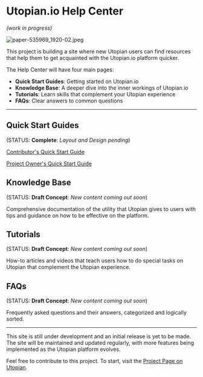 # Utopian.io Help Center

*(work in progress)*


![paper-535969_1920-02.jpeg](https://steemitimages.com/DQmYYGtbVkHgVC4H9h9Te5Y4yyMszK6WUFGy4vnfkfxC9Vr/paper-535969_1920-02.jpeg)

This project is building a site where new Utopian users can find resources that help them to get acquainted with the Utopian.io platform quicker.


The Help Center will have four main pages:

- **Quick Start Guides**: Getting started on Utopian.io
- **Knowledge Base**: A deeper dive into the inner workings of Utopian.io
- **Tutorials**: Learn skills that complement your Utopian experience
- **FAQs**: Clear answers to common questions

---

## Quick Start Guides

(STATUS: **Complete**: *Layout and Design pending*)


[Contributor's Quick Start Guide](https://imwatsi.github.io/utopian.io-help_center/quickstart_contributors.html)

[Project Owner's Quick Start Guide](https://imwatsi.github.io/utopian.io-help_center/quickstart_project-owners.html)


## Knowledge Base

(STATUS: **Draft Concept**: *New content coming out soon*)

Comprehensive documentation of the utility that Utopian gives to users with tips and guidance on how to be effective on the platform.


## Tutorials

(STATUS: **Draft Concept**: *New content coming out soon*)

How-to articles and videos that teach users how to do special tasks on Utopian that complement the Utopian experience.


## FAQs


(STATUS: **Draft Concept**: *New content coming out soon*)

Frequently asked questions and their answers, categorized and logically sorted.

---

This site is still under development and an initial release is yet to be made. The site will be maintained and updated regularly, with more features being implemented as the Utopian platform evolves.

Feel free to contribute to this project. To start, visit the [Project Page on Utopian](https://utopian.io/project/imwatsi/utopian.io-help_center/github/111396190/all).
